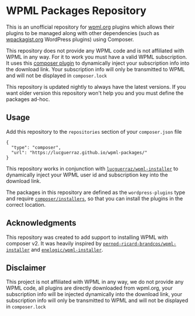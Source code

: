 # WPML Packages Repository

This is an unofficial repository for [wpml.org](https://wpml.org) plugins which allows their plugins to be managed along with other dependencies (such as [wpackagist.org](https://wpackagist.org) WordPress plugins) using Composer.

This repository does not provide any WPML code and is not affiliated with WPML in any way. For it to work you must have a valid WPML subscription. It uses this [composer plugin](https://github.com/lucguerraz/wpml-installer) to dynamically inject your subscription info into the download link. Your subscription info will only be transmitted to WPML and will not be displayed in `composer.lock`

This repository is updated nightly to always have the latest versions. If you want older version this repository won't help you and you must define the packages ad-hoc.

## Usage

Add this repository to the `repositories` section of your `composer.json` file

```
{
  "type": "composer",
  "url": "https://lucguerraz.github.io/wpml-packages/"
}
```

This repository works in conjunction with [`lucguerraz/wpml-installer`](https://github.com/lucguerraz/wpml-installer) to dynamically inject your WPML user id and subscription key into the download link.


The packages in this repository are defined as the `wordpress-plugins` type and require [`composer/installers`](https://packagist.org/packages/composer/installers), so that you can install the plugins in the correct location.

## Acknowledgments

This repository was created to add support to installing WPML with composer v2. It was heavily inspired by [`pernod-ricard-brandcos/wpml-installer`](https://bitbucket.org/pernod-ricard-brandcos/wpml-installer) and [`enelogic/wpml-installer`](https://github.com/enelogic/wpml-installer).

## Disclaimer

This project is not affiliated with WPML in any way, we do not provide any WPML code, all plugins are directly downloaded from wpml.org, your subscription info will be injected dynamically into the download link, your subscription info will only be transmitted to WPML and will not be displayed in `composer.lock`
